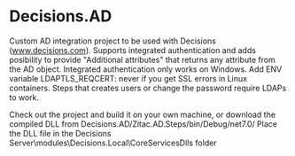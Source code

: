 # Decisions.AD
Custom AD integration project to be used with Decisions (www.decisions.com).
Supports integrated authentication and adds posibility to provide "Additional attributes" that returns any attribute from the AD object.
Integrated authentication only works on Windows. Add ENV variable LDAPTLS_REQCERT: never if you get SSL errors in Linux containers.
Steps that creates users or change the password require LDAPs to work.

Check out the project and build it on your own machine, or download the compiled DLL from Decisions.AD/Zitac.AD.Steps/bin/Debug/net7.0/
Place the DLL file in the Decisions Server\modules\Decisions.Local\CoreServicesDlls folder